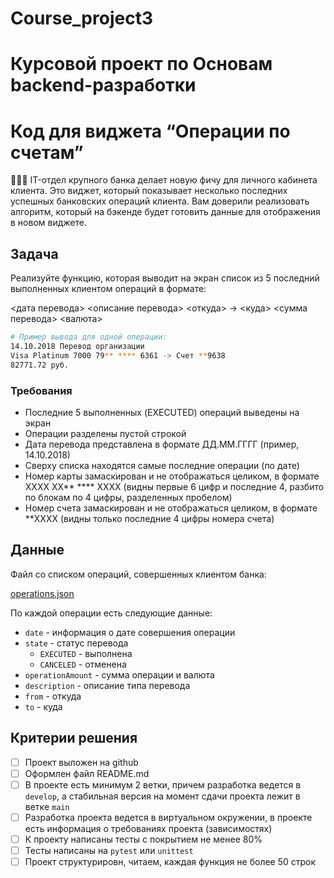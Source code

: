 # Course_project3
# Курсовой проект по Основам backend-разработки

# Код для виджета “Операции по счетам”

<aside>
👨🏻‍💻 IT-отдел крупного банка делает новую фичу для личного кабинета клиента. Это виджет, который показывает несколько последних успешных банковских операций клиента. Вам доверили реализовать алгоритм, который на бэкенде будет готовить данные для отображения в новом виджете.

</aside>

## Задача

Реализуйте функцию, которая выводит на экран список из 5 последний выполненных клиентом операций в формате:

<дата перевода> <описание перевода>
<откуда> -> <куда>
<сумма перевода> <валюта>

```bash
# Пример вывода для одной операции:
14.10.2018 Перевод организации
Visa Platinum 7000 79** **** 6361 -> Счет **9638
82771.72 руб.
```

### Требования

- Последние 5 выполненных (EXECUTED) операций выведены на экран
- Операции разделены пустой строкой
- Дата перевода представлена в формате ДД.ММ.ГГГГ (пример, 14.10.2018)
- Сверху списка находятся самые последние операции (по дате)
- Номер карты замаскирован и не отображаться целиком, в формате  XXXX XX** **** XXXX (видны первые 6 цифр и последние 4, разбито по блокам по 4 цифры, разделенных пробелом)
- Номер счета замаскирован и не отображаться целиком, в формате  **XXXX 
(видны только последние 4 цифры номера счета)

## Данные

Файл со списком операций, совершенных клиентом банка:

[operations.json](https://s3-us-west-2.amazonaws.com/secure.notion-static.com/d22c7143-d55e-4f1d-aa98-e9b15e5e5efc/operations.json)

По каждой операции есть следующие данные:

- `date` - информация о дате совершения операции
- `state` - статус перевода
    - `EXECUTED` - выполнена
    - `CANCELED` - отменена
- `operationAmount` - сумма операции и валюта
- `description` - описание типа перевода
- `from` - откуда
- `to` - куда

## Критерии решения

- [ ]  Проект выложен на github
- [ ]  Оформлен файл README.md
- [ ]  В проекте есть минимум 2 ветки, причем разработка ведется в `develop`, а стабильная версия на момент сдачи проекта лежит в ветке `main`
- [ ]  Разработка проекта ведется в виртуальном окружении, в проекте есть информация о требованиях проекта (зависимостях)
- [ ]  К проекту написаны тесты с покрытием не менее 80%
- [ ]  Тесты написаны на `pytest` или `unittest`
- [ ]  Проект структурировн, читаем, каждая функция не более 50 строк
